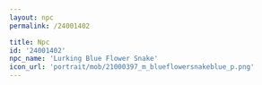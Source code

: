 ```yaml
---
layout: npc
permalink: /24001402

title: Npc
id: '24001402'
npc_name: 'Lurking Blue Flower Snake'
icon_url: 'portrait/mob/21000397_m_blueflowersnakeblue_p.png'
---
```

